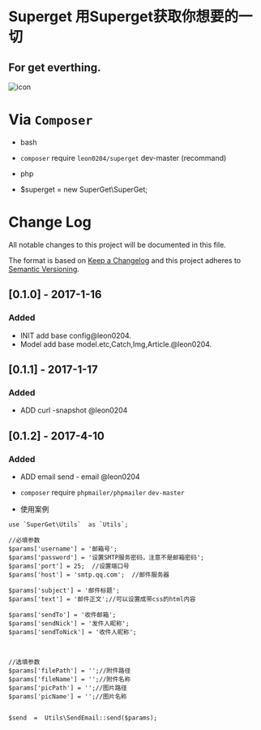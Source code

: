 # Superget 用Superget获取你想要的一切

## For get everthing.

![icon](https://cdn0.iconfinder.com/data/icons/black-icon-social-media/256/099280-blinklist-logo.png)

# Via   `Composer`

- bash
- `composer` require `leon0204/superget` dev-master (recommand)

- php
- $superget = new SuperGet\SuperGet;



# Change Log
All notable changes to this project will be documented in this file.

The format is based on [Keep a Changelog](http://keepachangelog.com/) 
and this project adheres to [Semantic Versioning](http://semver.org/).

## [0.1.0] - 2017-1-16
### Added
- INIT add base config@leon0204.
- Model add base model.etc,Catch,Img,Article.@leon0204.

## [0.1.1] - 2017-1-17
### Added
- ADD curl -snapshot @leon0204

## [0.1.2] - 2017-4-10
### Added
- ADD email send - email @leon0204

- `composer` require `phpmailer/phpmailer`  `dev-master` 
- 使用案例

```      
use `SuperGet\Utils`  as `Utils`;

//必填参数
$params['username'] = '邮箱号';
$params['password'] = '设置SMTP服务密码，注意不是邮箱密码';
$params['port'] = 25;  //设置端口号
$params['host'] = 'smtp.qq.com';  //邮件服务器

$params['subject'] = '邮件标题';
$params['text'] = '邮件正文';//可以设置成带css的html内容

$params['sendTo'] = '收件邮箱';
$params['sendNick'] = '发件人昵称';
$params['sendToNick'] = '收件人昵称';



//选填参数
$params['filePath'] = '';//附件路径
$params['fileName'] = '';//附件名称
$params['picPath'] = '';//图片路径
$params['picName'] = '';//图片名称


$send  =  Utils\SendEmail::send($params);
```
